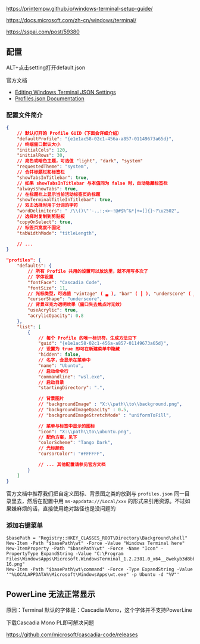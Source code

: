 https://printempw.github.io/windows-terminal-setup-guide/

https://docs.microsoft.com/zh-cn/windows/terminal/

https://sspai.com/post/59380



## 配置

ALT+点击setting打开default.json

官方文档

- [Editing Windows Terminal JSON Settings](https://github.com/microsoft/terminal/blob/master/doc/user-docs/UsingJsonSettings.md)
- [Profiles.json Documentation](https://github.com/microsoft/terminal/blob/master/doc/cascadia/SettingsSchema.md)

### 配置文件简介

```json
{
    // 默认打开的 Profile GUID（下面会详细介绍）
    "defaultProfile": "{e1e1ac58-02c1-456a-a857-01149673a65d}",
    // 终端窗口默认大小
    "initialCols": 120,
    "initialRows": 30,
    // 亮色或暗色主题，可选值 "light", "dark", "system"
    "requestedTheme": "system",
    // 合并标题栏和标签栏
    "showTabsInTitlebar": true,
    // 如果 showTabsInTitlebar 与本值同为 false 时，自动隐藏标签栏
    "alwaysShowTabs": true,
    // 在标题栏上显示当前活动标签页的标题
    "showTerminalTitleInTitlebar": true,
    // 双击选择时用于分词的字符
    "wordDelimiters": " /\\()\"'-.,:;<>~!@#$%^&*|+=[]{}~?\u2502",
    // 选择时复制到剪贴板
    "copyOnSelect": true,
    // 标签页宽度不固定
    "tabWidthMode": "titleLength",

    // ...
}
```



```json
"profiles": {
    "defaults": {
        // 所有 Profile 共用的设置可以放这里，就不用写多次了
        // 字体设置
        "fontFace": "Cascadia Code",
        "fontSize": 11,
        // 光标类型，可选值 "vintage" ( ▃ ), "bar" ( ┃ ), "underscore" ( ▁ ), "filledBox" ( █ ), "emptyBox" ( ▯ )
        "cursorShape": "underscore",
        // 背景亚克力透明效果（窗口失去焦点时无效）
        "useAcrylic": true,
        "acrylicOpacity": 0.8
    },
    "list": [
        {
            // 每个 Profile 的唯一标识符，生成方法见下
            "guid": "{e1e1ac58-02c1-456a-a857-01149673a65d}",
            // 设置为 true 即可在新建菜单中隐藏
            "hidden": false,
            // 名字，会显示在菜单中
            "name": "Ubuntu",
            // 启动命令行
            "commandline": "wsl.exe",
            // 启动目录
            "startingDirectory": ".",

            // 背景图片
            // "backgroundImage" : "X:\\path\\to\\background.png",
            // "backgroundImageOpacity" : 0.5,
            // "backgroundImageStretchMode" : "uniformToFill",

            // 菜单与标签中显示的图标
            "icon": "X:\\path\\to\\ubuntu.png",
            // 配色方案，见下
            "colorScheme": "Tango Dark",
            // 光标颜色
            "cursorColor": "#FFFFFF",

            // ... 其他配置请参见官方文档
        }
    ]
}
```



官方文档中推荐我们把自定义图标、背景图之类的放到与 `profiles.json` 同一目录里去，然后在配置中用 `ms-appdata:///Local/xxx` 的形式来引用资源。不过如果嫌麻烦的话，直接使用绝对路径也是没问题的



### 添加右键菜单



```
$basePath = "Registry::HKEY_CLASSES_ROOT\Directory\Background\shell"
New-Item -Path "$basePath\wt" -Force -Value "Windows Terminal here"
New-ItemProperty -Path "$basePath\wt" -Force -Name "Icon" -PropertyType ExpandString -Value "C:\Program Files\WindowsApps\Microsoft.WindowsTerminal_1.2.2381.0_x64__8wekyb3d8bbwe\Images\Square44x44Logo.targetsize-16.png"
New-Item -Path "$basePath\wt\command" -Force -Type ExpandString -Value '"%LOCALAPPDATA%\Microsoft\WindowsApps\wt.exe" -p Ubuntu -d "%V"'
```







## PowerLine 无法正常显示

原因：Terminal 默认的字体是：Cascadia Mono，这个字体并不支持PowerLine

下载Cascadia Mono PL即可解决问题

https://github.com/microsoft/cascadia-code/releases

